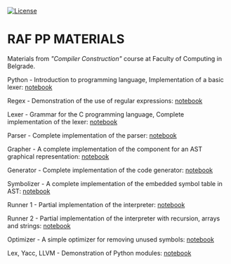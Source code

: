 [![License](https://img.shields.io/badge/License-Apache%202.0-blue.svg)](https://opensource.org/licenses/Apache-2.0)

# RAF PP MATERIALS

Materials from *"Compiler Construction"* course at Faculty of Computing in Belgrade.

Python - Introduction to programming language, Implementation of a basic lexer:
[notebook](https://github.com/jelic98/raf_pp_materials/blob/master/Notebooks/01_Python.ipynb)

Regex - Demonstration of the use of regular expressions:
[notebook](https://github.com/jelic98/raf_pp_materials/blob/master/Notebooks/02_Regex.ipynb)

Lexer - Grammar for the C programming language, Complete implementation of the lexer:
[notebook](https://github.com/jelic98/raf_pp_materials/blob/master/Notebooks/03_Lexer.ipynb)

Parser - Complete implementation of the parser:
[notebook](https://github.com/jelic98/raf_pp_materials/blob/master/Notebooks/04_Parser.ipynb)

Grapher - A complete implementation of the component for an AST graphical representation:
[notebook](https://github.com/jelic98/raf_pp_materials/blob/master/Notebooks/05_Grapher.ipynb)

Generator - Complete implementation of the code generator:
[notebook](https://github.com/jelic98/raf_pp_materials/blob/master/Notebooks/06_Generator.ipynb)

Symbolizer - A complete implementation of the embedded symbol table in AST:
[notebook](https://github.com/jelic98/raf_pp_materials/blob/master/Notebooks/08_Symbolizer.ipynb)

Runner 1 - Partial implementation of the interpreter:
[notebook](https://github.com/jelic98/raf_pp_materials/blob/master/Notebooks/09_Runner.ipynb)

Runner 2 - Partial implementation of the interpreter with recursion, arrays and strings:
[notebook](https://github.com/jelic98/raf_pp_materials/blob/master/Notebooks/10_Runner.ipynb)

Optimizer - A simple optimizer for removing unused symbols:
[notebook](https://github.com/jelic98/raf_pp_materials/blob/master/Notebooks/11_Optimizer.ipynb)

Lex, Yacc, LLVM - Demonstration of Python modules:
[notebook](https://github.com/jelic98/raf_pp_materials/blob/master/Notebooks/12_Lex_Yacc_LLVM.ipynb)
